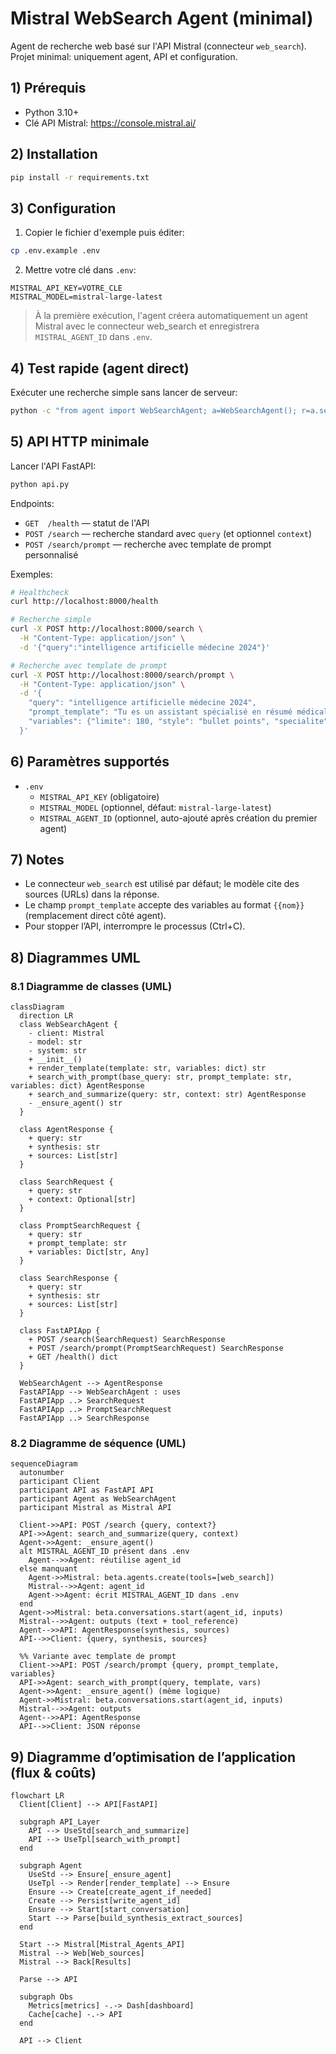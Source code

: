 # Mistral WebSearch Agent (minimal)

Agent de recherche web basé sur l'API Mistral (connecteur `web_search`). Projet minimal: uniquement agent, API et configuration.

## 1) Prérequis
- Python 3.10+
- Clé API Mistral: https://console.mistral.ai/

## 2) Installation
```bash
pip install -r requirements.txt
```

## 3) Configuration
1. Copier le fichier d'exemple puis éditer:
```bash
cp .env.example .env
```
2. Mettre votre clé dans `.env`:
```
MISTRAL_API_KEY=VOTRE_CLE
MISTRAL_MODEL=mistral-large-latest
```
> À la première exécution, l'agent créera automatiquement un agent Mistral avec le connecteur web_search et enregistrera `MISTRAL_AGENT_ID` dans `.env`.

## 4) Test rapide (agent direct)
Exécuter une recherche simple sans lancer de serveur:
```bash
python -c "from agent import WebSearchAgent; a=WebSearchAgent(); r=a.search_and_summarize('intelligence artificielle médecine 2024'); print(r.synthesis[:500]); print('\nSources:', len(r.sources)); [print('-', s) for s in r.sources[:5]]"
```

## 5) API HTTP minimale
Lancer l'API FastAPI:
```bash
python api.py
```
Endpoints:
- `GET  /health` — statut de l'API
- `POST /search` — recherche standard avec `query` (et optionnel `context`)
- `POST /search/prompt` — recherche avec template de prompt personnalisé

Exemples:
```bash
# Healthcheck
curl http://localhost:8000/health

# Recherche simple
curl -X POST http://localhost:8000/search \
  -H "Content-Type: application/json" \
  -d '{"query":"intelligence artificielle médecine 2024"}'

# Recherche avec template de prompt
curl -X POST http://localhost:8000/search/prompt \
  -H "Content-Type: application/json" \
  -d '{
    "query": "intelligence artificielle médecine 2024",
    "prompt_template": "Tu es un assistant spécialisé en résumé médical... Limite: {{limite}} mots. Style: {{style}}.",
    "variables": {"limite": 180, "style": "bullet points", "specialite": "Médecine générale", "tonalite": "professionnelle", "medicaments": "anticoagulants", "recommandations": "HAS, ESC"}
  }'
```

## 6) Paramètres supportés
- `.env`
  - `MISTRAL_API_KEY` (obligatoire)
  - `MISTRAL_MODEL` (optionnel, défaut: `mistral-large-latest`)
  - `MISTRAL_AGENT_ID` (optionnel, auto-ajouté après création du premier agent)

## 7) Notes
- Le connecteur `web_search` est utilisé par défaut; le modèle cite des sources (URLs) dans la réponse.
- Le champ `prompt_template` accepte des variables au format `{{nom}}` (remplacement direct côté agent).
- Pour stopper l’API, interrompre le processus (Ctrl+C).



## 8) Diagrammes UML

### 8.1 Diagramme de classes (UML)
```mermaid
classDiagram
  direction LR
  class WebSearchAgent {
    - client: Mistral
    - model: str
    - system: str
    + __init__()
    + render_template(template: str, variables: dict) str
    + search_with_prompt(base_query: str, prompt_template: str, variables: dict) AgentResponse
    + search_and_summarize(query: str, context: str) AgentResponse
    - _ensure_agent() str
  }

  class AgentResponse {
    + query: str
    + synthesis: str
    + sources: List[str]
  }

  class SearchRequest {
    + query: str
    + context: Optional[str]
  }

  class PromptSearchRequest {
    + query: str
    + prompt_template: str
    + variables: Dict[str, Any]
  }

  class SearchResponse {
    + query: str
    + synthesis: str
    + sources: List[str]
  }

  class FastAPIApp {
    + POST /search(SearchRequest) SearchResponse
    + POST /search/prompt(PromptSearchRequest) SearchResponse
    + GET /health() dict
  }

  WebSearchAgent --> AgentResponse
  FastAPIApp --> WebSearchAgent : uses
  FastAPIApp ..> SearchRequest
  FastAPIApp ..> PromptSearchRequest
  FastAPIApp ..> SearchResponse
```

### 8.2 Diagramme de séquence (UML)
```mermaid
sequenceDiagram
  autonumber
  participant Client
  participant API as FastAPI API
  participant Agent as WebSearchAgent
  participant Mistral as Mistral API

  Client->>API: POST /search {query, context?}
  API->>Agent: search_and_summarize(query, context)
  Agent->>Agent: _ensure_agent()
  alt MISTRAL_AGENT_ID présent dans .env
    Agent-->>Agent: réutilise agent_id
  else manquant
    Agent->>Mistral: beta.agents.create(tools=[web_search])
    Mistral-->>Agent: agent_id
    Agent->>Agent: écrit MISTRAL_AGENT_ID dans .env
  end
  Agent->>Mistral: beta.conversations.start(agent_id, inputs)
  Mistral-->>Agent: outputs (text + tool_reference)
  Agent-->>API: AgentResponse(synthesis, sources)
  API-->>Client: {query, synthesis, sources}

  %% Variante avec template de prompt
  Client->>API: POST /search/prompt {query, prompt_template, variables}
  API->>Agent: search_with_prompt(query, template, vars)
  Agent->>Agent: _ensure_agent() (même logique)
  Agent->>Mistral: beta.conversations.start(agent_id, inputs)
  Mistral-->>Agent: outputs
  Agent-->>API: AgentResponse
  API-->>Client: JSON réponse
```


## 9) Diagramme d’optimisation de l’application (flux & coûts)
```mermaid
flowchart LR
  Client[Client] --> API[FastAPI]

  subgraph API_Layer
    API --> UseStd[search_and_summarize]
    API --> UseTpl[search_with_prompt]
  end

  subgraph Agent
    UseStd --> Ensure[_ensure_agent]
    UseTpl --> Render[render_template] --> Ensure
    Ensure --> Create[create_agent_if_needed]
    Create --> Persist[write_agent_id]
    Ensure --> Start[start_conversation]
    Start --> Parse[build_synthesis_extract_sources]
  end

  Start --> Mistral[Mistral_Agents_API]
  Mistral --> Web[Web_sources]
  Mistral --> Back[Results]

  Parse --> API

  subgraph Obs
    Metrics[metrics] -.-> Dash[dashboard]
    Cache[cache] -.-> API
  end

  API --> Client
```

